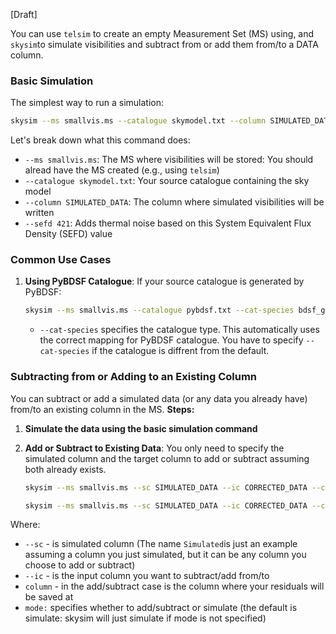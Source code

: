
[Draft]

You can use `telsim` to create an empty Measurement Set (MS) using, and `skysim`to simulate visibilities and subtract from or add them from/to a 
 DATA column.

### Basic Simulation

The simplest way to run a simulation:
```bash
skysim --ms smallvis.ms --catalogue skymodel.txt --column SIMULATED_DATA --sefd 421
```

Let's break down what this command does:
- `--ms smallvis.ms`: The MS where visibilities will be stored: You should alread have the MS created (e.g., using `telsim`)
- `--catalogue skymodel.txt`: Your source catalogue containing the sky model
- `--column SIMULATED_DATA`: The column where simulated visibilities will be written
- `--sefd 421`: Adds thermal noise based on this System Equivalent Flux Density (SEFD) value

### Common Use Cases

1. **Using PyBDSF Catalogue**:
If your source catalogue is generated by PyBDSF:
   ```bash
   skysim --ms smallvis.ms --catalogue pybdsf.txt --cat-species bdsf_gaul --column SIMULATED_DATA
   ```
   - `--cat-species` specifies the catalogue type. This automatically uses the correct mapping for PyBDSF catalogue. You have to specify `--cat-species` if the catalogue is diffrent from the default. 
  
### Subtracting from or Adding to an Existing Column

You can subtract or add a simulated data (or any data you already have) from/to an existing column in the MS. 
**Steps:**
1. **Simulate the data using the basic simulation command**

2. **Add or Subtract to Existing Data**:
You only need to specify the simulated column and the target column to add or subtract assuming both already exists.  

   ```bash
   skysim --ms smallvis.ms --sc SIMULATED_DATA --ic CORRECTED_DATA --column RESIDUALS --mode add 
   ```
   ```bash
   skysim --ms smallvis.ms --sc SIMULATED_DATA --ic CORRECTED_DATA --column RESIDUALS --mode subtract 
   ```
Where: 
- `--sc` - is simulated column (The name `Simulated`is just an example assuming a column you just simulated, but it can be any column you choose to add or subtract)
- `--ic` - is the input column you want to subtract/add from/to
- `column` - in the add/subtract case is the column where your residuals will be saved at
- `mode:` specifies whether to add/subtract or simulate (the default is simulate: skysim will just simulate if mode is not specified)


